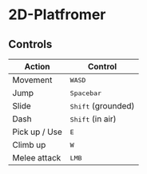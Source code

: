 # 2D-Platfromer

## Controls
| Action | Control |
| ------------- | --------------------------- |
| Movement      | <kbd>WASD</kbd>             |
| Jump          | <kbd>Spacebar</kbd>         |
| Slide         | <kbd>Shift</kbd> (grounded) |
| Dash          | <kbd>Shift</kbd> (in air)   |
| Pick up / Use | <kbd>E</kbd>                |
| Climb up      | <kbd>W</kbd>                |
| Melee attack  | <kbd>LMB</kbd>              |
